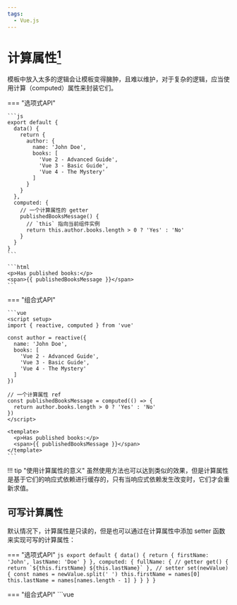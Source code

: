 ```yaml
---
tags:
  - Vue.js
---
```


# 计算属性[^1]

模板中放入太多的逻辑会让模板变得臃肿，且难以维护，对于复杂的逻辑，应当使用计算（computed）属性来封装它们。

=== "选项式API"

    ```js
    export default {
      data() {
        return {
          author: {
            name: 'John Doe',
            books: [
              'Vue 2 - Advanced Guide',
              'Vue 3 - Basic Guide',
              'Vue 4 - The Mystery'
            ]
          }
        }
      },
      computed: {
        // 一个计算属性的 getter
        publishedBooksMessage() {
          // `this` 指向当前组件实例
          return this.author.books.length > 0 ? 'Yes' : 'No'
        }
      }
    }
    ```

    ```html
    <p>Has published books:</p>
    <span>{{ publishedBooksMessage }}</span>
    ```

=== "组合式API"

    ```vue
    <script setup>
    import { reactive, computed } from 'vue'
    
    const author = reactive({
      name: 'John Doe',
      books: [
        'Vue 2 - Advanced Guide',
        'Vue 3 - Basic Guide',
        'Vue 4 - The Mystery'
      ]
    })
    
    // 一个计算属性 ref
    const publishedBooksMessage = computed(() => {
      return author.books.length > 0 ? 'Yes' : 'No'
    })
    </script>
    
    <template>
      <p>Has published books:</p>
      <span>{{ publishedBooksMessage }}</span>
    </template>
    ```

!!! tip "使用计算属性的意义"
    虽然使用方法也可以达到类似的效果，但是计算属性是基于它们的响应式依赖进行缓存的，只有当响应式依赖发生改变时，它们才会重新求值。

## 可写计算属性

默认情况下，计算属性是只读的，但是也可以通过在计算属性中添加 setter 函数来实现可写的计算属性：

=== "选项式API"
    ```js
    export default {
      data() {
        return {
          firstName: 'John',
          lastName: 'Doe'
        }
      },
      computed: {
        fullName: {
          // getter
          get() {
            return `${this.firstName} ${this.lastName}`
          },
          // setter
          set(newValue) {
            const names = newValue.split(' ')
            this.firstName = names[0]
            this.lastName = names[names.length - 1]
          }
        }
      }
    }
    ```

=== "组合式API"
    ```vue
    <script setup>
    import { ref, computed } from 'vue'
    
    const firstName = ref('John')
    const lastName = ref('Doe')
    
    const fullName = computed({
      // getter
      get() {
        return firstName.value + ' ' + lastName.value
      },
      // setter
      set(newValue) {
        // 注意：我们这里使用的是解构赋值语法
        [firstName.value, lastName.value] = newValue.split(' ')
      }
    })
    </script>
    ```

## 最佳实践

* Getter 应只做计算而没有其他的副作用，也就是说不要做异步请求或更改 DOM
* 避免直接修改计算属性值，应该使用计算属性的 setter 函数来修改值

[^1]: https://cn.vuejs.org/guide/essentials/computed.html